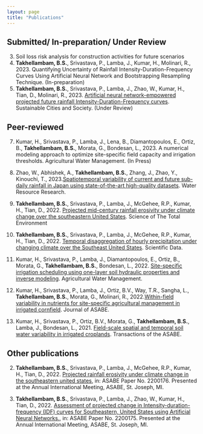 ```yaml
---
layout: page
title: "Publications"
---
```



## Submitted/ In-preparation/ Under Review

3. Soil loss risk analysis for construction activities for future scenarios
2.	**Takhellambam, B.S.**, Srivastava, P., Lamba, J., Kumar, H., Molinari, R., 2023. Quantifying Uncertainty of Rainfall Intensity-Duration-Frequency Curves Using Artificial Neural Network and Bootstrapping Resampling Technique. (In-preparation) 
1.	**Takhellambam, B.S.**, Srivastava, P., Lamba, J., Zhao, W., Kumar, H., Tian, D., Molinari, R., 2023. [Artificial neural network-empowered projected future rainfall Intensity-Duration-Frequency curves](https://dx.doi.org/10.2139/ssrn.4423582). Sustainable Cities and Society. (Under Review) 



## Peer-reviewed

7.	Kumar, H., Srivastava, P., Lamba, J., Lena, B., Diamantopoulos, E., Ortiz, B., **Takhellambam, B.S.**, Morata, G., Bondesan, L., 2023. A numerical modeling approach to optimize site-specific field capacity and irrigation thresholds. Agricultural Water Management. (In Press)

6.	Zhao, W., Abhishek, A., **Takhellambam, B.S.**, Zhang, J., Zhao, Y., Kinouchi, T., 2023.[Spatiotemporal variability of current and future sub-daily rainfall in Japan using state-of-the-art high-quality datasets]( https://doi.org/10.1029/2022WR034305). Water Resource Research.

5.	**Takhellambam, B.S.**, Srivastava, P., Lamba, J., McGehee, R.P., Kumar, H., Tian, D., 2022. [Projected mid-century rainfall erosivity under climate change over the southeastern United States](https://doi.org/10.1016/j.scitotenv.2022.161119). Science of The Total Environment

4.	**Takhellambam, B.S.**, Srivastava, P., Lamba, J., McGehee, R.P., Kumar, H., Tian, D., 2022. [Temporal disaggregation of hourly precipitation under changing climate over the Southeast United States](https://doi.org/10.1038/s41597-022-01304-7 ). Scientific Data.

3.	Kumar, H., Srivastava, P., Lamba, J., Diamantopoulos, E., Ortiz, B., Morata, G., **Takhellambam, B.S.**, Bondesan, L., 2022. [Site-specific irrigation scheduling using one-layer soil hydraulic properties and inverse modeling](https://doi.org/10.1016/j.agwat.2022.107877). Agricultural Water Management.

2.	Kumar, H., Srivastava, P., Lamba, J., Ortiz, B.V., Way, T.R., Sangha, L., **Takhellambam, B.S.**, Morata, G., Molinari, R., 2022.[Within-field variability in nutrients for site-specific agricultural management in irrigated cornfield](https://doi.org/10.13031/ja.15042). Journal of ASABE.

1.	Kumar, H., Srivastava, P., Ortiz, B.V., Morata, G., **Takhellambam, B.S.**, Lamba, J., Bondesan, L., 2021. [Field-scale spatial and temporal soil water variability in irrigated croplands](https://doi.org/10.13031/trans.14335 ). Transactions of the ASABE.


## Other publications
2.	**Takhellambam, B.S.**, Srivastava, P., Lamba, J., McGehee, R.P., Kumar, H., Tian, D., 2022. [Projected rainfall erosivity under climate change in the southeastern united states](https://doi.org/10.13031/aim.202200176), in: ASABE Paper No. 2200176. Presented at the Annual International Meeting, ASABE, St. Joseph, MI. 

1.	**Takhellambam, B.S.**, Srivastava, P., Lamba, J., Zhao, W., Kumar, H., Tian, D., 2022. [Assessment of projected change in Intensity-duration-frequency (IDF) curves for Southeastern, United States using Artificial Neural Networks.](https://doi.org/10.13031/aim.202200175), in: ASABE Paper No. 2200175. Presented at the Annual International Meeting, ASABE, St. Joseph, MI. 


